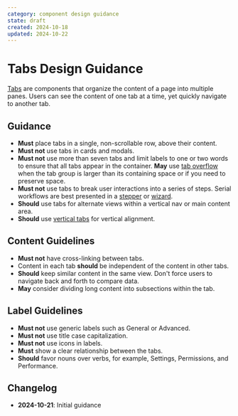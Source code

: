 ```yaml
---
category: component design guidance
state: draft
created: 2024-10-18
updated: 2024-10-22
---
```


# Tabs Design Guidance

[Tabs](https://clarity.design/documentation/tabs) are components that organize the content of a page into multiple panes. Users can see the content of one tab at a time, yet quickly navigate to another tab.

## Guidance

- **Must** place tabs in a single, non-scrollable row, above their content.
- **Must not** use tabs in cards and modals.
- **Must not** use more than seven tabs and limit labels to one or two words to ensure that all tabs appear in the container. **May** use [tab overflow](https://clarity.design/documentation/tabs/code#overflow-tabs) when the tab group is larger than its containing space or if you need to preserve space.
- **Must not** use tabs to break user interactions into a series of steps. Serial workflows are best presented in a [stepper](https://clarity.design/documentation/stepper) or [wizard](https://clarity.design/documentation/wizard). 
- **Should** use tabs for alternate views within a vertical nav or main content area.
- **Should** use [vertical tabs](https://clarity.design/documentation/tabs/code#vertical-tabs) for vertical alignment.

## Content Guidelines

- **Must not** have cross-linking between tabs.
- Content in each tab **should** be independent of the content in other tabs.
- **Should** keep similar content in the same view. Don't force users to navigate back and forth to compare data.
- **May** consider dividing long content into subsections within the tab.

## Label Guidelines

- **Must not** use generic labels such as General or Advanced.
- **Must not** use title case capitalization.
- **Must not** use icons in labels.
- **Must** show a clear relationship between the tabs.
- **Should** favor nouns over verbs, for example, Settings, Permissions, and Performance.


## Changelog

- **2024-10-21**: Initial guidance